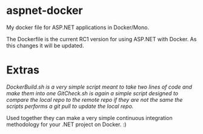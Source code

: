 # aspnet-docker
My docker file for ASP.NET applications in Docker/Mono.

The Dockerfile is the current RC1 version for using ASP.NET with Docker. As this changes it will be updated.

# Extras

*DockerBuild.sh is a very simple script meant to take two lines of code and make them into one*
*GitCheck.sh is again a simple script designed to compare the local repo to the remote repo if they are not the same the scripts performs a git pull to update the local repo.*

Used together they can make a very simple continuous integration methodology for your .NET project on Docker. :) 
